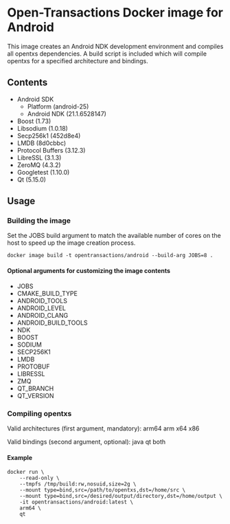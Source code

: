 # Open-Transactions Docker image for Android

This image creates an Android NDK development environment and compiles all opentxs dependencies. A build script is included which will compile opentxs for a specified architecture and bindings.

## Contents

* Android SDK
  * Platform (android-25)
  * Android NDK (21.1.6528147)
* Boost (1.73)
* Libsodium (1.0.18)
* Secp256k1 (452d8e4)
* LMDB (8d0cbbc)
* Protocol Buffers (3.12.3)
* LibreSSL (3.1.3)
* ZeroMQ (4.3.2)
* Googletest (1.10.0)
* Qt (5.15.0)

## Usage

### Building the image

Set the JOBS build argument to match the available number of cores on the host to speed up the image creation process.

```
docker image build -t opentransactions/android --build-arg JOBS=8 .
```

#### Optional arguments for customizing the image contents

* JOBS
* CMAKE_BUILD_TYPE
* ANDROID_TOOLS
* ANDROID_LEVEL
* ANDROID_CLANG
* ANDROID_BUILD_TOOLS
* NDK
* BOOST
* SODIUM
* SECP256K1
* LMDB
* PROTOBUF
* LIBRESSL
* ZMQ
* QT_BRANCH
* QT_VERSION

### Compiling opentxs

Valid architectures (first argument, mandatory): arm64 arm x64 x86

Valid bindings (second argument, optional): java qt both


#### Example

```
docker run \
    --read-only \
    --tmpfs /tmp/build:rw,nosuid,size=2g \
    --mount type=bind,src=/path/to/opentxs,dst=/home/src \
    --mount type=bind,src=/desired/output/directory,dst=/home/output \
    -it opentransactions/android:latest \
    arm64 \
    qt
```
